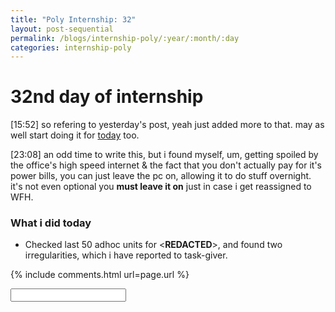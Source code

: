 ```yaml
---
title: "Poly Internship: 32"
layout: post-sequential
permalink: /blogs/internship-poly/:year/:month/:day
categories: internship-poly
---
```

# 32nd day of internship

<span class="timestamp">[15:52]</span> so refering to yesterday's post, yeah just added more to that. may as well start doing it for [today](#what-i-did-today) too.

<span class="timestamp">[23:08]</span> an odd time to write this, but i found myself, um, getting spoiled by the office's high speed internet & the fact that you don't actually pay for it's power bills, you can just leave the pc on, allowing it to do stuff overnight. it's not even optional you **must leave it on** just in case i get reassigned to WFH.

### What i did today
* Checked last 50 adhoc units for <span class="disable-selection" ondblclick="this.innerHTML='Hikari Automation Systems Pte Ltd'">&lt;<b>REDACTED</b>&gt;</span>, and found two irregularities, which i have reported to task-giver.


{% include comments.html url=page.url %}

<input id="password-input" type="password" class="text-secret" onkeyup="unlock()">

<span class="disable-selection" id="truth" style="display:none;">dear lord, i hope <span class="disable-selection" ondblclick="this.innerHTML='still redacted'">&lt;<b>REDACTED</b>&gt;</span> is alright enough for <span class="disable-selection" ondblclick="this.innerHTML='still redacted'">&lt;<b>REDACTED</b>&gt;</span>. i barely saw them on <span class="disable-selection" ondblclick="this.innerHTML='easter'">&lt;<b>REDACTED</b>&gt;</span>, i miss seeing them ngl. to make matters worst, the location is just horrible for me. lord give me patience and strength.<br><br><span id="bruh" style="display:none;">However, REDACTED, i believe that my REDACTED have changed (again...), and i don't know why but i think I know who <span class="disable-selection" ondblclick="this.innerHTML='REDACTED'">&lt;<b>REDACTED</b>&gt;</span> is REDACTED. let's talk again soon, man</span><span ondblclick="this.style.display='none';document.getElementById('bruh').style.display='block'">████████ ████ █ ███████ ████ ██ ██████ ████ ███████ ███████████ ███ █ █████ ████ ███ ███ █ █████ █ ████ ███ █████ ████████████████████████████████████████████████████████████ ██ █████ █████ ████ █████ █████ ███</span></span>

